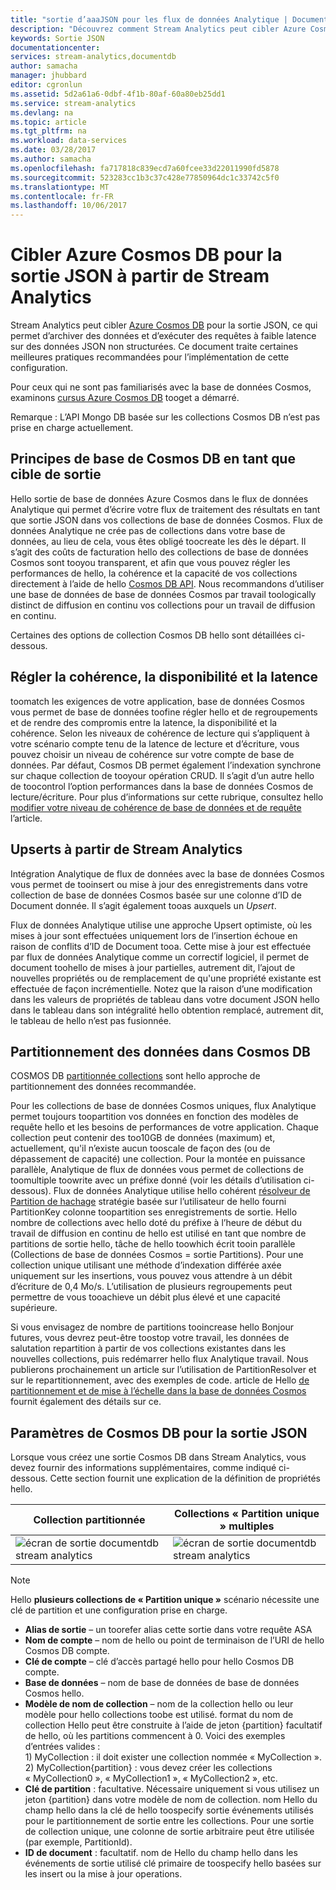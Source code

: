```yaml
---
title: "sortie d’aaaJSON pour les flux de données Analytique | Documents Microsoft"
description: "Découvrez comment Stream Analytics peut cibler Azure Cosmos DB pour la sortie JSON à des fins d’archivage des données et d’exécution de requêtes à faible latence sur des données JSON non structurées."
keywords: Sortie JSON
documentationcenter: 
services: stream-analytics,documentdb
author: samacha
manager: jhubbard
editor: cgronlun
ms.assetid: 5d2a61a6-0dbf-4f1b-80af-60a80eb25dd1
ms.service: stream-analytics
ms.devlang: na
ms.topic: article
ms.tgt_pltfrm: na
ms.workload: data-services
ms.date: 03/28/2017
ms.author: samacha
ms.openlocfilehash: fa717818c839ecd7a60fcee33d22011990fd5878
ms.sourcegitcommit: 523283cc1b3c37c428e77850964dc1c33742c5f0
ms.translationtype: MT
ms.contentlocale: fr-FR
ms.lasthandoff: 10/06/2017
---
```

# <a name="target-azure-cosmos-db-for-json-output-from-stream-analytics"></a>Cibler Azure Cosmos DB pour la sortie JSON à partir de Stream Analytics
Stream Analytics peut cibler [Azure Cosmos DB](https://azure.microsoft.com/services/documentdb/) pour la sortie JSON, ce qui permet d’archiver des données et d’exécuter des requêtes à faible latence sur des données JSON non structurées. Ce document traite certaines meilleures pratiques recommandées pour l’implémentation de cette configuration.

Pour ceux qui ne sont pas familiarisés avec la base de données Cosmos, examinons [cursus Azure Cosmos DB](https://azure.microsoft.com/documentation/learning-paths/documentdb/) tooget a démarré. 

Remarque : L’API Mongo DB basée sur les collections Cosmos DB n’est pas prise en charge actuellement. 

## <a name="basics-of-cosmos-db-as-an-output-target"></a>Principes de base de Cosmos DB en tant que cible de sortie
Hello sortie de base de données Azure Cosmos dans le flux de données Analytique qui permet d’écrire votre flux de traitement des résultats en tant que sortie JSON dans vos collections de base de données Cosmos. Flux de données Analytique ne crée pas de collections dans votre base de données, au lieu de cela, vous êtes obligé toocreate les dès le départ. Il s’agit des coûts de facturation hello des collections de base de données Cosmos sont tooyou transparent, et afin que vous pouvez régler les performances de hello, la cohérence et la capacité de vos collections directement à l’aide de hello [Cosmos DB API](https://msdn.microsoft.com/library/azure/dn781481.aspx). Nous recommandons d’utiliser une base de données de base de données Cosmos par travail toologically distinct de diffusion en continu vos collections pour un travail de diffusion en continu.

Certaines des options de collection Cosmos DB hello sont détaillées ci-dessous.

## <a name="tune-consistency-availability-and-latency"></a>Régler la cohérence, la disponibilité et la latence
toomatch les exigences de votre application, base de données Cosmos vous permet de base de données toofine régler hello et de regroupements et de rendre des compromis entre la latence, la disponibilité et la cohérence. Selon les niveaux de cohérence de lecture qui s’appliquent à votre scénario compte tenu de la latence de lecture et d’écriture, vous pouvez choisir un niveau de cohérence sur votre compte de base de données. Par défaut, Cosmos DB permet également l’indexation synchrone sur chaque collection de tooyour opération CRUD. Il s’agit d’un autre hello de toocontrol l’option performances dans la base de données Cosmos de lecture/écriture. Pour plus d’informations sur cette rubrique, consultez hello [modifier votre niveau de cohérence de base de données et de requête](../documentdb/documentdb-consistency-levels.md) l’article.

## <a name="upserts-from-stream-analytics"></a>Upserts à partir de Stream Analytics
Intégration Analytique de flux de données avec la base de données Cosmos vous permet de tooinsert ou mise à jour des enregistrements dans votre collection de base de données Cosmos basée sur une colonne d’ID de Document donnée. Il s’agit également tooas auxquels un *Upsert*.

Flux de données Analytique utilise une approche Upsert optimiste, où les mises à jour sont effectuées uniquement lors de l’insertion échoue en raison de conflits d’ID de Document tooa. Cette mise à jour est effectuée par flux de données Analytique comme un correctif logiciel, il permet de document toohello de mises à jour partielles, autrement dit, l’ajout de nouvelles propriétés ou de remplacement de qu'une propriété existante est effectuée de façon incrémentielle. Notez que la raison d’une modification dans les valeurs de propriétés de tableau dans votre document JSON hello dans le tableau dans son intégralité hello obtention remplacé, autrement dit, le tableau de hello n’est pas fusionnée.

## <a name="data-partitioning-in-cosmos-db"></a>Partitionnement des données dans Cosmos DB
COSMOS DB [partitionnée collections](../cosmos-db/partition-data.md) sont hello approche de partitionnement des données recommandée. 

Pour les collections de base de données Cosmos uniques, flux Analytique permet toujours toopartition vos données en fonction des modèles de requête hello et les besoins de performances de votre application. Chaque collection peut contenir des too10GB de données (maximum) et, actuellement, qu'il n’existe aucun tooscale de façon des (ou de dépassement de capacité) une collection. Pour la montée en puissance parallèle, Analytique de flux de données vous permet de collections de toomultiple toowrite avec un préfixe donné (voir les détails d’utilisation ci-dessous). Flux de données Analytique utilise hello cohérent [résolveur de Partition de hachage](https://msdn.microsoft.com/library/azure/microsoft.azure.documents.partitioning.hashpartitionresolver.aspx) stratégie basée sur l’utilisateur de hello fourni PartitionKey colonne toopartition ses enregistrements de sortie. Hello nombre de collections avec hello doté du préfixe à l’heure de début du travail de diffusion en continu de hello est utilisé en tant que nombre de partitions de sortie hello, tâche de hello toowhich écrit tooin parallèle (Collections de base de données Cosmos = sortie Partitions). Pour une collection unique utilisant une méthode d’indexation différée axée uniquement sur les insertions, vous pouvez vous attendre à un débit d’écriture de 0,4 Mo/s. L’utilisation de plusieurs regroupements peut permettre de vous tooachieve un débit plus élevé et une capacité supérieure.

Si vous envisagez de nombre de partitions tooincrease hello Bonjour futures, vous devrez peut-être toostop votre travail, les données de salutation repartition à partir de vos collections existantes dans les nouvelles collections, puis redémarrer hello flux Analytique travail. Nous publierons prochainement un article sur l’utilisation de PartitionResolver et sur le repartitionnement, avec des exemples de code. article de Hello [de partitionnement et de mise à l’échelle dans la base de données Cosmos](../documentdb/documentdb-partition-data.md) fournit également des détails sur ce.

## <a name="cosmos-db-settings-for-json-output"></a>Paramètres de Cosmos DB pour la sortie JSON
Lorsque vous créez une sortie Cosmos DB dans Stream Analytics, vous devez fournir des informations supplémentaires, comme indiqué ci-dessous. Cette section fournit une explication de la définition de propriétés hello.

Collection partitionnée | Collections « Partition unique » multiples
---|---
![écran de sortie documentdb stream analytics](media/stream-analytics-documentdb-output/stream-analytics-documentdb-output-1.png) |  ![écran de sortie documentdb stream analytics](media/stream-analytics-documentdb-output/stream-analytics-documentdb-output-2.png)


  
> [!NOTE]
> Hello **plusieurs collections de « Partition unique »** scénario nécessite une clé de partition et une configuration prise en charge. 

* **Alias de sortie** – un toorefer alias cette sortie dans votre requête ASA  
* **Nom de compte** – nom de hello ou point de terminaison de l’URI de hello Cosmos DB compte.  
* **Clé de compte** – clé d’accès partagé hello pour hello Cosmos DB compte.  
* **Base de données** – nom de base de données de base de données Cosmos hello.  
* **Modèle de nom de collection** – nom de la collection hello ou leur modèle pour hello collections toobe est utilisé. format du nom de collection Hello peut être construite à l’aide de jeton {partition} facultatif de hello, où les partitions commencent à 0. Voici des exemples d’entrées valides :  
  1\) MyCollection : il doit exister une collection nommée « MyCollection ».  
  2\) MyCollection{partition} : vous devez créer les collections « MyCollection0 », « MyCollection1 », « MyCollection2 », etc.  
* **Clé de partition** : facultative. Nécessaire uniquement si vous utilisez un jeton {partition} dans votre modèle de nom de collection. nom Hello du champ hello dans la clé de hello toospecify sortie événements utilisés pour le partitionnement de sortie entre les collections. Pour une sortie de collection unique, une colonne de sortie arbitraire peut être utilisée (par exemple, PartitionId).  
* **ID de document** : facultatif. nom de Hello du champ hello dans les événements de sortie utilisé clé primaire de toospecify hello basées sur les insert ou la mise à jour operations.  
